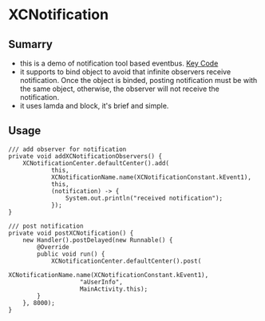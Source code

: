 # XCNotification

## Sumarry
- this is a demo of notification tool based eventbus. [Key Code](https://github.com/jackleemeta/XCNotification/tree/master/app/src/main/java/com/xc/xcnotification/XCNotification)
- it supports to bind object to avoid that infinite observers receive notification. Once the object is binded, posting notification must be with the same object, otherwise, the observer will not receive the notification.
- it uses lamda and block, it's brief and simple.

## Usage

```
/// add observer for notification
private void addXCNotificationObservers() {
    XCNotificationCenter.defaultCenter().add(
            this,
            XCNotificationName.name(XCNotificationConstant.kEvent1),
            this,
            (notification) -> {
                System.out.println("received notification");
            });
}
```

```
/// post notification
private void postXCNotification() {
    new Handler().postDelayed(new Runnable() {
        @Override
        public void run() {
            XCNotificationCenter.defaultCenter().post(
                    XCNotificationName.name(XCNotificationConstant.kEvent1),
                    "aUserInfo",
                    MainActivity.this);
        }
    }, 8000);
}
```

